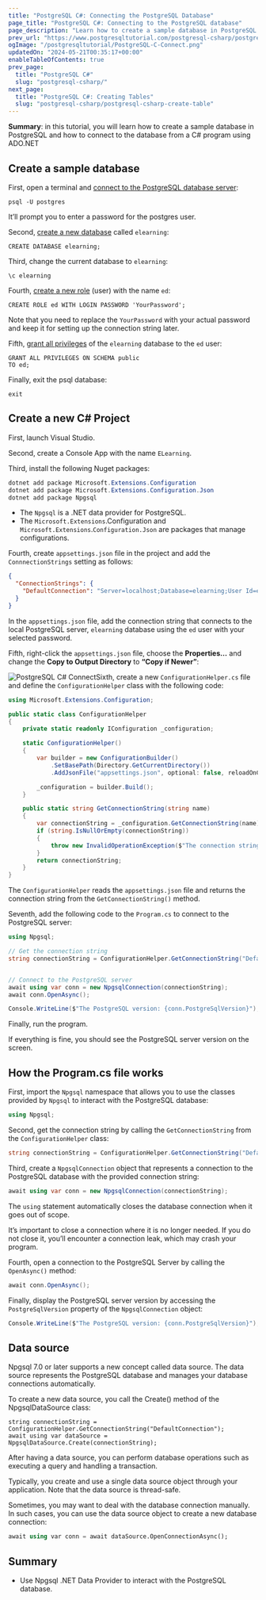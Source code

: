 ```yaml
---
title: "PostgreSQL C#: Connecting the PostgreSQL Database"
page_title: "PostgreSQL C#: Connecting to the PostgreSQL database"
page_description: "Learn how to create a sample database in PostgreSQL and how to connect to the database from a C# program using ADO.NET"
prev_url: "https://www.postgresqltutorial.com/postgresql-csharp/postgresql-csharp-connect/"
ogImage: "/postgresqltutorial/PostgreSQL-C-Connect.png"
updatedOn: "2024-05-21T00:35:17+00:00"
enableTableOfContents: true
prev_page: 
  title: "PostgreSQL C#"
  slug: "postgresql-csharp/"
next_page: 
  title: "PostgreSQL C#: Creating Tables"
  slug: "postgresql-csharp/postgresql-csharp-create-table"
---
```





**Summary**: in this tutorial, you will learn how to create a sample database in PostgreSQL and how to connect to the database from a C\# program using ADO.NET


## Create a sample database

First, open a terminal and [connect to the PostgreSQL database server](../postgresql-getting-started/connect-to-postgresql-database):


```plaintextsql
psql -U postgres
```
It’ll prompt you to enter a password for the postgres user.

Second, [create a new database](../postgresql-administration/postgresql-create-database) called `elearning`:


```pgsql
CREATE DATABASE elearning;
```
Third, change the current database to `elearning`:


```pgsql
\c elearning
```
Fourth, [create a new role](../postgresql-administration/postgresql-roles) (user) with the name `ed`:


```
CREATE ROLE ed WITH LOGIN PASSWORD 'YourPassword';
```
Note that you need to replace the `YourPassword` with your actual password and keep it for setting up the connection string later.

Fifth, [grant all privileges](../postgresql-administration/postgresql-grant) of the `elearning` database to the `ed` user:


```pgsql
GRANT ALL PRIVILEGES ON SCHEMA public
TO ed;
```
Finally, exit the psql database:


```pgsql
exit
```

## Create a new C\# Project

First, launch Visual Studio.

Second, create a Console App with the name `ELearning`.

Third, install the following Nuget packages:


```cs
dotnet add package Microsoft.Extensions.Configuration
dotnet add package Microsoft.Extensions.Configuration.Json
dotnet add package Npgsql
```
* The `Npgsql` is a .NET data provider for PostgreSQL.
* The `Microsoft.Extensions`.Configuration and `Microsoft.Extensions`.`Configuration.Json` are packages that manage configurations.

Fourth, create `appsettings.json` file in the project and add the `ConnnectionStrings` setting as follows:


```json
{
  "ConnectionStrings": {
    "DefaultConnection": "Server=localhost;Database=elearning;User Id=ed;Password=YourPassword;"
  }
}
```
In the `appsettings.json` file, add the connection string that connects to the local PostgreSQL server, `elearning` database using the `ed` user with your selected password.

Fifth, right\-click the `appsettings.json` file, choose the **Properties…** and change the **Copy to Output Directory** to **“Copy if Newer”**:

![PostgreSQL C# Connect](/postgresqltutorial/PostgreSQL-C-Connect.png)Sixth, create a new `ConfigurationHelper.cs` file and define the `ConfigurationHelper` class with the following code:


```cs
using Microsoft.Extensions.Configuration;

public static class ConfigurationHelper
{
    private static readonly IConfiguration _configuration;

    static ConfigurationHelper()
    {
        var builder = new ConfigurationBuilder()
            .SetBasePath(Directory.GetCurrentDirectory())
            .AddJsonFile("appsettings.json", optional: false, reloadOnChange: true);

        _configuration = builder.Build();
    }

    public static string GetConnectionString(string name)
    {
        var connectionString = _configuration.GetConnectionString(name);
        if (string.IsNullOrEmpty(connectionString))
        {
            throw new InvalidOperationException($"The connection string '{name}' has not been initialized.");
        }
        return connectionString;
    }
}
```
The `ConfigurationHelper` reads the `appsettings.json` file and returns the connection string from the `GetConnectionString()` method.

Seventh, add the following code to the `Program.cs` to connect to the PostgreSQL server:


```cs
using Npgsql;

// Get the connection string
string connectionString = ConfigurationHelper.GetConnectionString("DefaultConnection");


// Connect to the PostgreSQL server
await using var conn = new NpgsqlConnection(connectionString);
await conn.OpenAsync();

Console.WriteLine($"The PostgreSQL version: {conn.PostgreSqlVersion}");
```
Finally, run the program.

If everything is fine, you should see the PostgreSQL server version on the screen.


## How the Program.cs file works

First, import the `Npgsql` namespace that allows you to use the classes provided by `Npgsql` to interact with the PostgreSQL database:


```cs
using Npgsql;
```
Second, get the connection string by calling the `GetConnectionString` from the `ConfigurationHelper` class:


```cs
string connectionString = ConfigurationHelper.GetConnectionString("DefaultConnection");
```
Third, create a `NpgsqlConnection` object that represents a connection to the PostgreSQL database with the provided connection string:


```cs
await using var conn = new NpgsqlConnection(connectionString);
```
The `using` statement automatically closes the database connection when it goes out of scope.

It’s important to close a connection where it is no longer needed. If you do not close it, you’ll encounter a connection leak, which may crash your program.

Fourth, open a connection to the PostgreSQL Server by calling the `OpenAsync()` method:


```cs
await conn.OpenAsync();
```
Finally, display the PostgreSQL server version by accessing the `PostgreSqlVersion` property of the `NpgsqlConnection` object:


```cs
Console.WriteLine($"The PostgreSQL version: {conn.PostgreSqlVersion}");
```

## Data source

Npgsql 7\.0 or later supports a new concept called data source. The data source represents the PostgreSQL database and manages your database connections automatically.

To create a new data source, you call the Create() method of the NpgsqlDataSource class:


```
string connectionString = ConfigurationHelper.GetConnectionString("DefaultConnection");
await using var dataSource = NpgsqlDataSource.Create(connectionString);
```
After having a data source, you can perform database operations such as executing a query and handling a transaction.

Typically, you create and use a single data source object through your application. Note that the data source is thread\-safe.

Sometimes, you may want to deal with the database connection manually. In such cases, you can use the data source object to create a new database connection:


```sql
await using var conn = await dataSource.OpenConnectionAsync();
```

## Summary

* Use Npgsql .NET Data Provider to interact with the PostgreSQL database.


